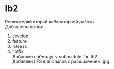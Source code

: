 # lb2
Репозиторий второй лабораторной работы  
Добавлены ветки:
  1. develop
  2. feature
  3. release
  4. hotfix  
Добавлен сабмодуль: submodule_for_lb2  
Добавлен LFS для файлов с расширением .jpg
